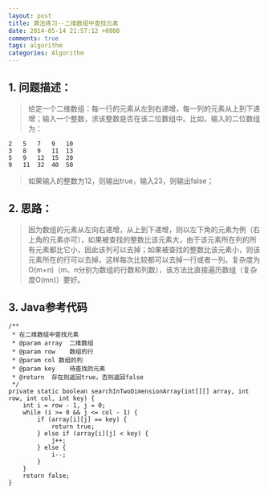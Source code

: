 ```yaml
---
layout: post
title: 算法练习--二维数组中查找元素
date: 2014-05-14 21:57:12 +0800
comments: true
tags: algorithm
categories: Algorithm
---
```


## 1. 问题描述：

> 给定一个二维数组：每一行的元素从左到右递增，每一列的元素从上到下递增；输入一个整数，求该整数是否在该二位数组中。比如，输入的二位数组为：

	2   5   7   9   10
	3   8   9   11  13
	5   9   12  15  20
	9   11  32  40  50

> 如果输入的整数为12，则输出true，输入23，则输出false；

<!-- more -->

## 2. 思路：

> 因为数组的元素从左向右递增，从上到下递增，则以左下角的元素为例（右上角的元素亦可），如果被查找的整数比该元素大，由于该元素所在列的所有元素都比它小，因此该列可以去掉；如果被查找的整数比该元素小，则该元素所在的行可以去掉，这样每次比较都可以去掉一行或者一列。复杂度为O(m+n)（m、n分别为数组的行数和列数），该方法比直接遍历数组（复杂度O(mn)）要好。

## 3. Java参考代码

	/**
	 * 在二维数组中查找元素
	 * @param array  二维数组
	 * @param row    数组的行
	 * @param col 数组的列
	 * @param key    待查找的元素
	 * @return	存在则返回true，否则返回false
	 */
	private static boolean searchInTwoDimensionArray(int[][] array, int row, int col, int key) {
		int i = row - 1, j = 0;
		while (i >= 0 && j <= col - 1) {
			if (array[i][j] == key) {
				return true;
			} else if (array[i][j] < key) {
				j++;
			} else {
				i--;
			}
		}
		return false;
	}
